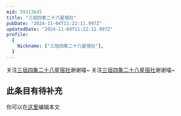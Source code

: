 ```yaml
---
mid: 59113645
title: "三垣四象二十八星宿社"
pubDate: "2024-11-04T11:22:11.997Z"
updatedDate: "2024-11-04T11:22:11.997Z"
profile:
  {
    Nickname: ["三垣四象二十八星宿社"],
  }
---
```


关注[三垣四象二十八星宿社](https://space.bilibili.com/59113645)谢谢喵~ 关注[三垣四象二十八星宿社](https://space.bilibili.com/59113645)谢谢喵~

## 此条目有待补充
你可以在[这里](https://github.com/Yuhanawa/VTuber.ICU-Content/edit/master/v/三垣四象二十八星宿社/index.md)编辑本文
